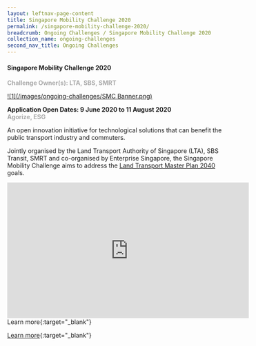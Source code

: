 ```yaml
---
layout: leftnav-page-content
title: Singapore Mobility Challenge 2020
permalink: /singapore-mobility-challenge-2020/
breadcrumb: Ongoing Challenges / Singapore Mobility Challenge 2020
collection_name: ongoing-challenges
second_nav_title: Ongoing Challenges
---
```


#### Singapore Mobility Challenge 2020

<font color="#a9a9a9"><b>Challenge Owner(s): LTA, SBS, SMRT </b></font>

[![1](/images/ongoing-challenges/SMC Banner.png)](https://www.sgmobilitychallenge.com/)

**Application Open Dates: 9 June 2020 to 11 August 2020**<br>
<font color=" #a9a9a9"><b>Agorize, ESG</b></font>

An open innovation initiative for technological solutions that can benefit the public transport industry and commuters.
 
Jointly organised by the Land Transport Authority of Singapore (LTA), SBS Transit, SMRT and co-organised by Enterprise Singapore, the Singapore Mobility Challenge aims to address the [Land Transport Master Plan 2040](https://www.lta.gov.sg/content/ltagov/en/who_we_are/our_work/land_transport_master_plan_2040.html) goals.

<div class="bp-youtube">
<iframe width="560" height="315" src="https://www.youtube.com/embed/0QtVtgNWfYg" frameborder="0" allow="accelerometer; autoplay; encrypted-media; gyroscope; picture-in-picture" allowfullscreen></iframe>
Learn more{:target="_blank"}
 </div>

[Learn more](https://www.sgmobilitychallenge.com/){:target="_blank"}

